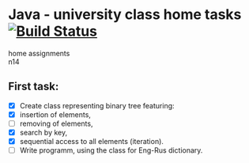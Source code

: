 # Java - university class home tasks [![Build Status](https://travis-ci.org/hrsrashid/java-class.svg?branch=master)](https://travis-ci.org/hrsrashid/java-class)

home assignments  
n14

## First task:

- [x] Create class representing binary tree featuring:
- [x] insertion of elements,
- [ ] removing of elements,
- [x] search by key,
- [x] sequential access to all elements (iteration).
- [ ] Write programm, using the class for Eng-Rus dictionary.
